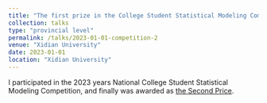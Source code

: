 ```yaml
---
title: "The first prize in the College Student Statistical Modeling Competition"
collection: talks
type: "provincial level"
permalink: /talks/2023-01-01-competition-2
venue: "Xidian University"
date: 2023-01-01
location: "Xidian University"
---
```


I participated in the 2023 years National College Student Statistical Modeling Competition, and finally was awarded as [the Second Price](/images/competition/统计建模省一.pdf).